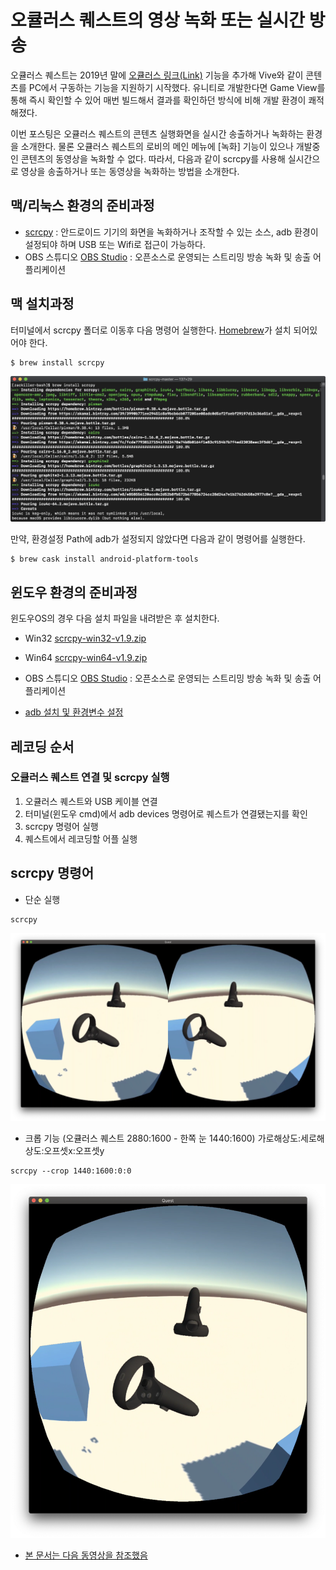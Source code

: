 # 오큘러스 퀘스트의 영상 녹화 또는 실시간 방송

오큘러스 퀘스트는 2019년 말에 [오큘러스 링크(Link)](https://support.oculus.com/444256562873335/) 기능을 추가해 Vive와 같이 콘텐츠를 PC에서 구동하는 기능을 지원하기 시작했다. 유니티로 개발한다면 Game View를 통해 즉시 확인할 수 있어  매번 빌드해서 결과를 확인하던 방식에 비해 개발 환경이 쾌적해졌다.

이번 포스팅은 오큘러스 퀘스트의 콘텐츠 실행화면을 실시간 송출하거나 녹화하는 환경을 소개한다. 물론 오큘러스 퀘스트의 로비의 메인 메뉴에 [녹화] 기능이 있으나 개발중인 콘텐츠의 동영상을 녹화할 수 없다. 따라서, 다음과 같이 scrcpy를 사용해 실시간으로 영상을 송출하거나 또는 동영상을 녹화하는 방법을 소개한다.

## 맥/리눅스 환경의 준비과정

- [scrcpy](https://github.com/Genymobile/scrcpy) : 안드로이드 기기의 화면을 녹화하거나 조작할 수 있는 소스, adb 환경이 설정되야 하며 USB 또는 Wifi로 접근이 가능하다.
- OBS 스튜디오 [OBS Studio](https://obsproject.com/ko) : 오픈소스로 운영되는 스트리밍 방송 녹화 및 송출 어플리케이션

## 맥 설치과정

터미널에서 scrcpy 폴더로 이동후 다음 명령어 실행한다. [Homebrew](https://brew.sh/)가 설치 되어있어야 한다.
```
$ brew install scrcpy
```

![](images/install_scrcpy.png)


만약, 환경설정 Path에 adb가 설정되지 않았다면 다음과 같이 명령어를 실행한다.
```
$ brew cask install android-platform-tools
```

## 윈도우 환경의 준비과정

윈도우OS의 경우 다음 설치 파일을 내려받은 후 설치한다.

- Win32 [scrcpy-win32-v1.9.zip](https://github.com/Genymobile/scrcpy/releases/download/v1.9/scrcpy-win32-v1.9.zip)
- Win64 [scrcpy-win64-v1.9.zip](https://github.com/Genymobile/scrcpy/releases/download/v1.9/scrcpy-win64-v1.9.zip)
- OBS 스튜디오 [OBS Studio](https://obsproject.com/ko) : 오픈소스로 운영되는 스트리밍 방송 녹화 및 송출 어플리케이션

- [adb 설치 및 환경변수 설정](https://www.google.com/search?ei=dBs3XZrsO4OC-QaM-4CYAw&q=adb+path+windows+10+&oq=adb+path+windows+10+&gs_l=psy-ab.3..35i39j0i30j0i5i30l3.12343.14300..14996...0.0..0.186.1250.1j10......0....1..gws-wiz.......33i160j33i21.mPkZgAMGEWI&ved=&uact=5)


## 레코딩 순서

### 오큘러스 퀘스트 연결 및 scrcpy 실행

1. 오큘러스 퀘스트와 USB 케이블 연결
2. 터미널(윈도우 cmd)에서 adb devices 명령어로 퀘스트가 연결됐는지를 확인
3. scrcpy 명령어 실행
4. 퀘스트에서 레코딩할 어플 실행


## scrcpy 명령어

- 단순 실행
```
scrcpy
```
![](images/quest_recording1.png)


- 크롭 기능 (오큘러스 퀘스트 2880:1600 - 한쪽 눈 1440:1600)
가로해상도:세로해상도:오프셋x:오프셋y
```
scrcpy --crop 1440:1600:0:0
```

![](images/quest_recording2.png)

- [본 문서는 다음 동영상을 참조했음](https://www.youtube.com/watch?v=Ora7OrQHwEs&feature=youtu.be)